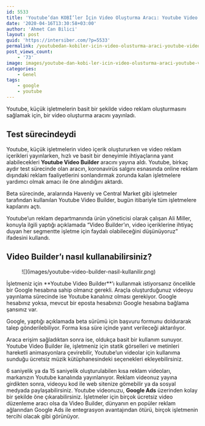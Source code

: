 ```yaml
---
id: 5533
title: 'Youtube’dan KOBİ’ler İçin Video Oluşturma Aracı: Youtube Video Builder'
date: '2020-04-16T13:30:58+03:00'
author: 'Ahmet Can Bilici'
layout: post
guid: 'https://intersiber.com/?p=5533'
permalink: /youtubedan-kobiler-icin-video-olusturma-araci-youtube-video-builder/
post_views_count:
    - '73'
image: images/youtube-dan-kobi-ler-icin-video-olusturma-araci-youtube-video-builder.png
categories:
    - Genel
tags:
    - google
    - youtube
---
```


Youtube, küçük işletmelerin basit bir şekilde video reklam oluşturmasını sağlamak için, bir video oluşturma aracını yayınladı.

## Test sürecindeydi

Youtube, küçük işletmelerin video içerik oluştururken ve video reklam içerikleri yayınlarken, hızlı ve basit bir deneyimle ihtiyaçlarına yanıt alabilecekleri **Youtube Video Builder** aracını yayına aldı. Youtube, birkaç aydır test sürecinde olan aracın, koronavirüs salgını esnasında online reklam dışındaki reklam faaliyetlerini sonlandırmak zorunda kalan işletmelere yardımcı olmak amacı ile öne alındığını aktardı.

Beta sürecinde, aralarında Havenly ve Central Market gibi işletmeler tarafından kullanılan Youtube Video Builder, bugün itibariyle tüm işletmelere kapılarını açtı.

Youtube’un reklam departmanında ürün yöneticisi olarak çalışan Ali Miller, konuyla ilgili yaptığı açıklamada “Video Builder’ın, video içeriklerine ihtiyaç duyan her segmentte işletme için faydalı olabileceğini düşünüyoruz” ifadesini kullandı.

## Video Builder’ı nasıl kullanabilirsiniz?

<figure class="wp-block-image size-large">![](images/youtube-video-builder-nasil-kullanilir.png)</figure>İşletmeniz için **Youtube Video Builder**’ı kullanmak istiyorsanız öncelikle bir Google hesabına sahip olmanız gerekli. Araçla oluşturduğunuz videoyu yayınlama sürecinde ise Youtube kanalınız olması gerekiyor. Google hesabınız yoksa, mevcut bir eposta hesabınızı Google hesabına bağlama şansınız var.

Google, yaptığı açıklamada beta sürümü için başvuru formunu doldurarak talep gönderilebiliyor. Forma kısa süre içinde yanıt verileceği aktarılıyor.

Araca erişim sağladıktan sonra ise, oldukça basit bir kullanım sunuyor. Youtube Video Builder ile, işletmeniz için statik görselleri ve metinleri hareketli animasyonlara çevirebilir, Youtube’un videolar için kullanıma sunduğu ücretsiz müzik kütüphanesindeki seçenekleri ekleyebilirsiniz.

6 saniyelik ya da 15 saniyelik oluşturulabilen kısa reklam videoları, markanızın Youtube kanalında yayınlanıyor. Reklam videonuz yayına girdikten sonra, videoyu kod ile web sitenize gömebilir ya da sosyal medyada paylaşabilirsiniz. Youtube videonuzu, **Google Ads** üzerinden kolay bir şekilde öne çıkarabilirsiniz. İşletmeler için birçok ücretsiz video düzenleme aracı olsa da Video Builder, dünyanın en popüler reklam ağlarından Google Ads ile entegrasyon avantajından ötürü, birçok işletmenin tercihi olacak gibi görünüyor.